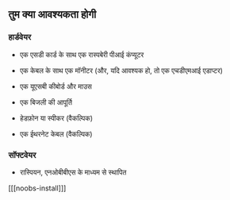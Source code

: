 ## तुम क्या आवश्यकता होगी

### हार्डवेयर

+ एक एसडी कार्ड के साथ एक रास्पबेरी पीआई कंप्यूटर

+ एक केबल के साथ एक मॉनीटर (और, यदि आवश्यक हो, तो एक एचडीएमआई एडाप्टर)

+ एक यूएसबी कीबोर्ड और माउस

+ एक बिजली की आपूर्ति

+ हेडफ़ोन या स्पीकर (वैकल्पिक)

+ एक ईथरनेट केबल (वैकल्पिक)

### सॉफ्टवेयर

+ रास्पियन, एनओबीबीएस के माध्यम से स्थापित

[[[noobs-install]]]